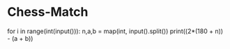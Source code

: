# Chess-Match
for i in range(int(input())):
    n,a,b = map(int, input().split())
    print((2*(180 + n)) - (a + b))

